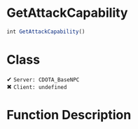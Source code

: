 # GetAttackCapability
```js
int GetAttackCapability()
```
# Class
✔ `Server: CDOTA_BaseNPC`  
✖ `Client: undefined`  

# Function Description

